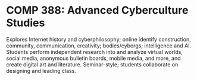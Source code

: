 # COMP 388: Advanced Cyberculture Studies

Explores Internet history and cyberphilosophy; online identify construction, community, communication, creativity; bodies/cyborgs; intelligence and AI. Students perform independent research into and analyze virtual worlds, social media, anonymous bulletin boards, mobile media, and more, and create digital art and literature. Seminar-style; students collaborate on designing and leading class.